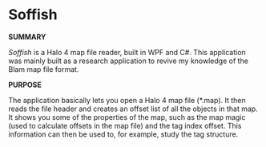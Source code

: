 Soffish
=======

**SUMMARY**

*Soffish* is a Halo 4 map file reader, built in WPF and C#. This application was mainly built as a research application to revive my knowledge 
of the Blam map file format. 

**PURPOSE**

The application basically lets you open a Halo 4 map file (*.map). 
It then reads the file header and creates an offset list of all the objects in that map. It shows you some of the properties of the map,
such as the map magic (used to calculate offsets in the map file) and the tag index offset. This information can then be used to, for example, 
study the tag structure.
